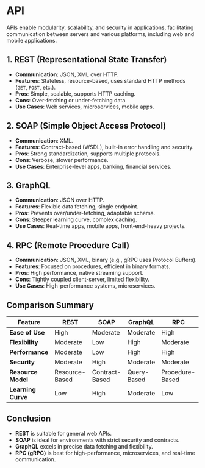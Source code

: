 # API

APIs enable modularity, scalability, and security in applications, facilitating communication between servers and various platforms, including web and mobile applications.

## 1. **REST (Representational State Transfer)**

- **Communication**: JSON, XML over HTTP.
- **Features**: Stateless, resource-based, uses standard HTTP methods (`GET`, `POST`, etc.).
- **Pros**: Simple, scalable, supports HTTP caching.
- **Cons**: Over-fetching or under-fetching data.
- **Use Cases**: Web services, microservices, mobile apps.

## 2. **SOAP (Simple Object Access Protocol)**

- **Communication**: XML.
- **Features**: Contract-based (WSDL), built-in error handling and security.
- **Pros**: Strong standardization, supports multiple protocols.
- **Cons**: Verbose, slower performance.
- **Use Cases**: Enterprise-level apps, banking, financial services.

## 3. **GraphQL**

- **Communication**: JSON over HTTP.
- **Features**: Flexible data fetching, single endpoint.
- **Pros**: Prevents over/under-fetching, adaptable schema.
- **Cons**: Steeper learning curve, complex caching.
- **Use Cases**: Real-time apps, mobile apps, front-end-heavy projects.

## 4. **RPC (Remote Procedure Call)**

- **Communication**: JSON, XML, binary (e.g., gRPC uses Protocol Buffers).
- **Features**: Focused on procedures, efficient in binary formats.
- **Pros**: High performance, native streaming support.
- **Cons**: Tightly coupled client-server, limited flexibility.
- **Use Cases**: High-performance systems, microservices.

## **Comparison Summary**

| Feature             | REST            | SOAP             | GraphQL         | RPC            |
|---------------------|-----------------|------------------|-----------------|----------------|
| **Ease of Use**      | High            | Moderate         | Moderate        | High           |
| **Flexibility**      | Moderate        | Low              | High            | Moderate       |
| **Performance**      | Moderate        | Low              | High            | High           |
| **Security**         | Moderate        | High             | Moderate        | Moderate       |
| **Resource Model**   | Resource-Based  | Contract-Based   | Query-Based     | Procedure-Based|
| **Learning Curve**   | Low             | High             | Moderate        | Low            |

## **Conclusion**

- **REST** is suitable for general web APIs.
- **SOAP** is ideal for environments with strict security and contracts.
- **GraphQL** excels in precise data fetching and flexibility.
- **RPC (gRPC)** is best for high-performance, microservices, and real-time communication.
